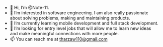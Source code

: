 - 👋 Hi, I’m @Note-11.
- 👀 I’m interested in software engineering. I am also really passionate about solving problems, making and maintaining products.
- 🌱 I’m currently learning mobile development and full stack development.
- 💞️ I’m looking for entry level jobs that will allow me to learn new ideas and make meaningful connections with more people.
- 📫 You can reach me at tharzaw110@gmail.com

<!---
Note-11/Note-11 is a ✨ special ✨ repository because its `README.md` (this file) appears on your GitHub profile.
You can click the Preview link to take a look at your changes.
--->
